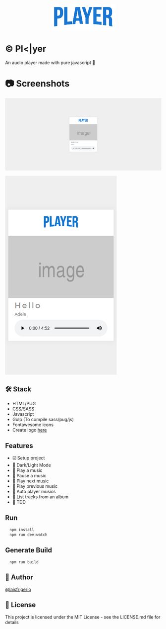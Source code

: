 <p align="center">
  <a href="https://github.com/laisfrigerio/js-audio-player">
    <img src="./images/logo.png" alt="Logo">
  </a>
</p>

# :copyright: Pl<|yer

An audio player made with pure javascript :blue_heart:

# :camera: Screenshots

![Desktop](https://raw.githubusercontent.com/laisfrigerio/js-audio-player/master/screenshots/desktop.png)

![Mobile](https://raw.githubusercontent.com/laisfrigerio/js-audio-player/master/screenshots/mobile.png)

## 🛠️ Stack

- HTML/PUG
- CSS/SASS
- Javascript
- Gulp (To compile sass/pug/js)
- Fontawesome icons
- Create logo [here](https://fontmeme.com/netflix-font/)

## Features

- :ballot_box_with_check: Setup project
- :black_square_button: Dark/Light Mode
- :black_square_button: Play a music
- :black_square_button: Pause a music
- :black_square_button: Play next music
- :black_square_button: Play previous music
- :black_square_button: Auto player musics
- :black_square_button: List tracks from an album
- :black_square_button: TDD

## Run

```
  npm install
  npm run dev:watch
```

## Generate Build

```
  npm run build
```

## :woman: Author

[@laisfrigerio](https://github.com/laisfrigerio/)

## 📄 License

This project is licensed under the MIT License - see the LICENSE.md file for details
